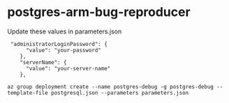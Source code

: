 # postgres-arm-bug-reproducer

Update these values in parameters.json
```
 "administratorLoginPassword": {
      "value": "your-password"
    },
    "serverName": {
      "value": "your-server-name"
    },
```

```
az group deployment create --name postgres-debug -g postgres-debug --template-file postgresql.json --parameters parameters.json
```
